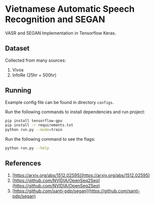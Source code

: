 # Vietnamese Automatic Speech Recognition and SEGAN

VASR and SEGAN Implementation in Tensorflow Keras.

## Dataset

Collected from many sources:

1. Vivos
2. InfoRe (25hr + 500hr)

## Running

Example config file can be found in directory ```configs```.

Run the following commands to install dependencies and run project:

```bash
pip install tensorflow-gpu
pip install -r requirements.txt
python run.py --mode=train
```

Run the following command to see the flags:

```bash
python run.py --help
```

## References

1. [https://arxiv.org/abs/1512.02595](https://arxiv.org/abs/1512.02595)
2. [https://github.com/NVIDIA/OpenSeq2Seq](https://github.com/NVIDIA/OpenSeq2Seq)
3. [https://github.com/santi-pdp/segan](https://github.com/santi-pdp/segan)
